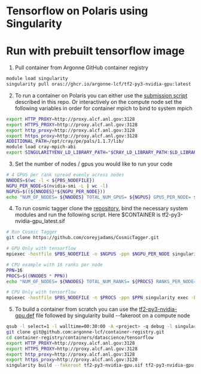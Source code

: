 # Tensorflow on Polaris using Singularity

# Run with prebuilt tensorflow image 

1. Pull container from Argonne GitHub container registry

```bash
module load singularity
singularity pull oras://ghcr.io/argonne-lcf/tf2-py3-nvidia-gpu:latest
```

2. To run a container on Polaris you can either use the [submission script](tensorflow/job_submission.sh) described in this repo. Or interactively on the compute node set the following variables in order for container mpich to bind to system mpich

```bash
export HTTP_PROXY=http://proxy.alcf.anl.gov:3128
export HTTPS_PROXY=http://proxy.alcf.anl.gov:3128
export http_proxy=http://proxy.alcf.anl.gov:3128
export https_proxy=http://proxy.alcf.anl.gov:3128
ADDITIONAL_PATH=/opt/cray/pe/pals/1.1.7/lib/
module load cray-mpich-abi
export SINGULARITYENV_LD_LIBRARY_PATH="$CRAY_LD_LIBRARY_PATH:$LD_LIBRARY_PATH:$ADDITIONAL_PATH"
```

3. Set the number of nodes / gpus you would like to run your code

```bash
# 4 GPUS per rank spread evenly across nodes
NNODES=$(wc -l < ${PBS_NODEFILE})
NGPU_PER_NODE=$(nvidia-smi -L | wc -l)
NGPUS=$((${NNODES}*${NGPU_PER_NODE}))
echo "NUM_OF_NODES= ${NNODES} TOTAL_NUM_GPUS= ${NGPUS} GPUS_PER_NODE= ${NGPU_PER_NODE}"
```

4. To run cosmic tagger clone the [repository](https://github.com/coreyjadams/CosmicTagger), bind the necessary system modules and run the following script. Here $CONTAINER is tf2-py3-nvidia-gpu_latest.sif

```bash
# Run Cosmic Tagger
git clone https://github.com/coreyjadams/CosmicTagger.git

# GPU Only with tensorflow
mpiexec -hostfile $PBS_NODEFILE -n $NGPUS -ppn $NGPU_PER_NODE singularity exec -B /opt/nvidia -B /var/run/palsd/ -B /opt/cray/pe -B /opt/cray/libfabric $CONTAINER python3 CosmicTagger/bin/exec.py --config-name a21 framework=tensorflow run.id=test-1 run.compute_mode=GPU run.distributed=True run.precision="float32" run.minibatch_size=2 run.iterations=20

# CPU example with 16 ranks per node
PPN=16
PROCS=$((NNODES * PPN))
echo "NUM_OF_NODES= ${NNODES} TOTAL_NUM_RANKS= ${PROCS} RANKS_PER_NODE= ${PPN}"

# CPU Only with tensorflow
mpiexec -hostfile $PBS_NODEFILE -n $PROCS -ppn $PPN singularity exec -B /opt/nvidia -B /var/run/palsd/ -B /opt/cray/pe -B /opt/cray/libfabric $CONTAINER python3 CosmicTagger/bin/exec.py --config-name a21 framework=tensorflow run.id=test-1 run.compute_mode=CPU run.distributed=True run.precision="float32" run.minibatch_size=2 run.iterations=20
```

5. To build a container from scratch you can use the [tf2-py3-nvidia-gpu.def](tensorflow/tf2-py3-nvidia-gpu.def) file followed by singularity build --fakeroot on a compute node

```bash
qsub -l select=1 -l walltime=00:30:00 -A <project> -q debug -l singularity_fakeroot=true -l filesystems=home:grand -I
git clone git@github.com:argonne-lcf/container-registry.git
cd container-registry/containers/datascience/tensorflow
export HTTP_PROXY=http://proxy.alcf.anl.gov:3128
export HTTPS_PROXY=http://proxy.alcf.anl.gov:3128
export http_proxy=http://proxy.alcf.anl.gov:3128
export https_proxy=http://proxy.alcf.anl.gov:3128
singularity build --fakeroot tf2-py3-nvidia-gpu.sif tf2-py3-nvidia-gpu.def
```
